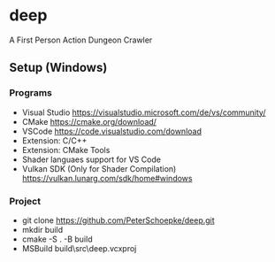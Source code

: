 # deep
A First Person Action Dungeon Crawler

## Setup (Windows)
### Programs
- Visual Studio https://visualstudio.microsoft.com/de/vs/community/
- CMake https://cmake.org/download/
- VSCode https://code.visualstudio.com/download
 - Extension: C/C++
 - Extension: CMake Tools
 - Shader languaes support for VS Code
- Vulkan SDK (Only for Shader Compilation) https://vulkan.lunarg.com/sdk/home#windows
### Project
- git clone https://github.com/PeterSchoepke/deep.git
- mkdir build
- cmake -S . -B build
- MSBuild build\src\deep.vcxproj
